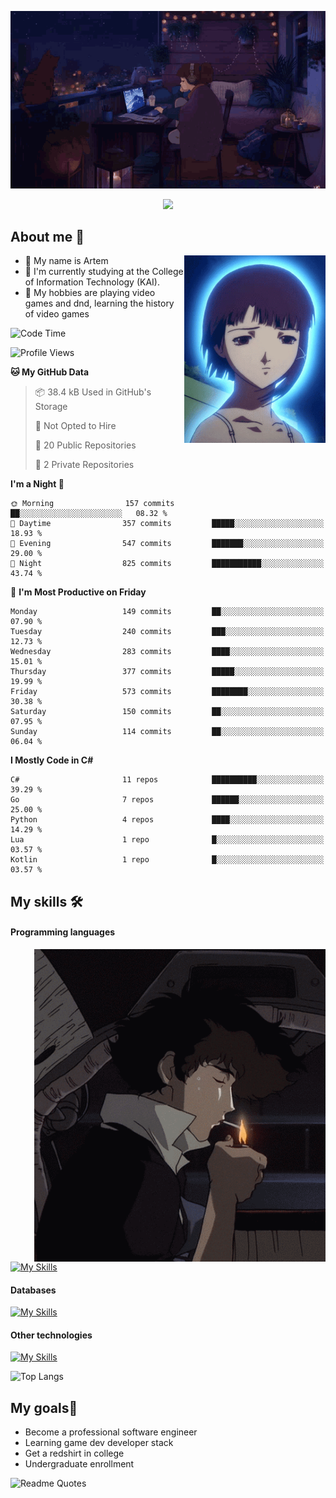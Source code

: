 <div align="center">
  <p>
    <img src="assets/lo-fi.gif">
  </p>
  <p>
    <img src="https://readme-typing-svg.herokuapp.com?color=%2336BCF7&lines=Welcome-to-my-profile&center=true&width=380&height=50&duration=4000&pause=1000">
  </p>
</div>

<div>
  <h2>About me 🚀</h2>
   <div align="center">
    <img src="assets/lain2.gif" align="right" height="300px">
  </div>
  <ul>
    <li>👨 My name is Artem</li>
    <li>🌱 I'm currently studying at the College of Information Technology (KAI).</li>
    <li>👾 My hobbies are playing video games and dnd, learning the history of video games </li>
  </ul>
</div>


<!--START_SECTION:waka-->
![Code Time](http://img.shields.io/badge/Code%20Time-238%20hrs%2017%20mins-blue)

![Profile Views](http://img.shields.io/badge/Profile%20Views-1-blue)

**🐱 My GitHub Data** 

> 📦 38.4 kB Used in GitHub's Storage 
 > 
> 🚫 Not Opted to Hire
 > 
> 📜 20 Public Repositories 
 > 
> 🔑 2 Private Repositories 
 > 
**I'm a Night 🦉** 

```text
🌞 Morning                157 commits         ██░░░░░░░░░░░░░░░░░░░░░░░   08.32 % 
🌆 Daytime                357 commits         █████░░░░░░░░░░░░░░░░░░░░   18.93 % 
🌃 Evening                547 commits         ███████░░░░░░░░░░░░░░░░░░   29.00 % 
🌙 Night                  825 commits         ███████████░░░░░░░░░░░░░░   43.74 % 
```
📅 **I'm Most Productive on Friday** 

```text
Monday                   149 commits         ██░░░░░░░░░░░░░░░░░░░░░░░   07.90 % 
Tuesday                  240 commits         ███░░░░░░░░░░░░░░░░░░░░░░   12.73 % 
Wednesday                283 commits         ████░░░░░░░░░░░░░░░░░░░░░   15.01 % 
Thursday                 377 commits         █████░░░░░░░░░░░░░░░░░░░░   19.99 % 
Friday                   573 commits         ████████░░░░░░░░░░░░░░░░░   30.38 % 
Saturday                 150 commits         ██░░░░░░░░░░░░░░░░░░░░░░░   07.95 % 
Sunday                   114 commits         ██░░░░░░░░░░░░░░░░░░░░░░░   06.04 % 
```


**I Mostly Code in C#** 

```text
C#                       11 repos            ██████████░░░░░░░░░░░░░░░   39.29 % 
Go                       7 repos             ██████░░░░░░░░░░░░░░░░░░░   25.00 % 
Python                   4 repos             ████░░░░░░░░░░░░░░░░░░░░░   14.29 % 
Lua                      1 repo              █░░░░░░░░░░░░░░░░░░░░░░░░   03.57 % 
Kotlin                   1 repo              █░░░░░░░░░░░░░░░░░░░░░░░░   03.57 % 
```




<!--END_SECTION:waka-->

## My skills 🛠️
#### Programming languages
<div align="center">
  <img src="assets/bebop_smoke.gif" align="right" height="500px">
</div>


[![My Skills](https://skillicons.dev/icons?i=go,cs,python)](https://skillicons.dev)
#### Databases
[![My Skills](https://skillicons.dev/icons?i=mysql,mongodb,postgres)](https://skillicons.dev)
#### Other technologies
[![My Skills](https://skillicons.dev/icons?i=unity,docker,git,wasm,githubactions,kafka)](https://skillicons.dev)

![Top Langs](https://github-readme-stats.vercel.app/api/top-langs/?username=nifle3&layout=compact&theme=nord)


## My goals🚀
- Become a professional software engineer
- Learning game dev developer stack
- Get a redshirt in college
- Undergraduate enrollment

![Readme Quotes](https://quotes-github-readme.vercel.app/api?type=horizontal&theme=nord) 

